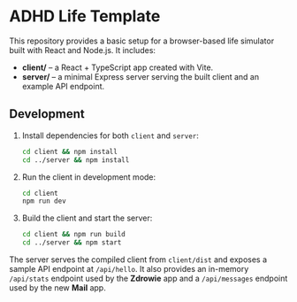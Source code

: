 # ADHD Life Template

This repository provides a basic setup for a browser-based life simulator built with React and Node.js. It includes:

- **client/** – a React + TypeScript app created with Vite.
- **server/** – a minimal Express server serving the built client and an example API endpoint.

## Development

1. Install dependencies for both `client` and `server`:
   ```bash
   cd client && npm install
   cd ../server && npm install
   ```
2. Run the client in development mode:
   ```bash
   cd client
   npm run dev
   ```
3. Build the client and start the server:
   ```bash
   cd client && npm run build
   cd ../server && npm start
   ```

The server serves the compiled client from `client/dist` and exposes a sample API endpoint at `/api/hello`.
It also provides an in-memory `/api/stats` endpoint used by the **Zdrowie** app
and a `/api/messages` endpoint used by the new **Mail** app.
